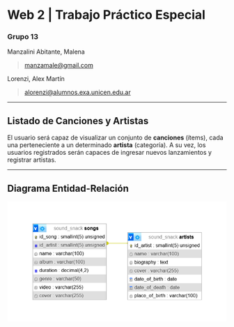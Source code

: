 #  Web 2 | Trabajo Práctico Especial

### Grupo 13
Manzalini Abitante, Malena
> manzamale@gmail.com

Lorenzi, Alex Martín
> alorenzi@alumnos.exa.unicen.edu.ar
***
## Listado de Canciones y Artistas
El usuario será capaz de visualizar un conjunto de **canciones** (ítems), cada una perteneciente a un determinado **artista** (categoría). A su vez, los usuarios registrados serán capaces de ingresar nuevos lanzamientos y registrar artistas.
***
## Diagrama Entidad-Relación
![DER](DER.png)
